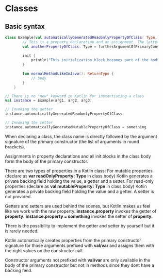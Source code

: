 # Classes

## Basic syntax

```kotlin
class Example(val automaticallyGeneratedReadonlyPropertyOfClass: Type, var automaticallyGeneratedMutablePropertyOfClass: Type, furtherArgumentOfPrimaryConstructor: Type) {
        // This is a property declaration and an assignment. The latter one becomes part of the body of the primary constructor.
        val anotherPropertyOfClass: Type = furtherArgumentOfPrimaryConstructor
    
        init {
            println("This initialization block becomes part of the body of the primary constructor")        
        }
    
        fun normalMethodLikeInJava(): ReturnType {
            // body
        }
    }

// There is no "new" keyword in Kotlin for instantiating a class
val instance = Example(arg1, arg2, arg3)

// Invoking the getter
instance.automaticallyGeneratedReadonlyPropertyOfClass

// Invoking the setter
instance.automaticallyGeneratedMutablePropertyOfClass = something
```

When declaring a class, the class name is directly followed by the argument signature of the primary constructor (the list of arguments in round brackets).

Assignments in property declarations and all init blocks in the class body form the body of the primary constructor.

There are two types of properties in a Kotlin class:
For mutable properties (declare as <b>var readOnlyProperty: Type</b> in class body) Kotlin generates a private backing field holding the value, a getter and a setter. 
For read-only properties (declare as <b>val mutableProperty: Type</b> in class body) Kotlin generates a private backing field holding the value and a getter. A setter is not provided.

Getters and setters are used behind the scenes, but Kotlin makes us feel like we work with the raw property.
<b>instance.property</b> invokes the getter of <b>property</b>. <b>instance.property = something</b> invokes the setter of <b>property</b>.

There is the possibility to implement the getter and setter by yourself but it is rarely needed.

Kotlin automatically creates properties from the primary constructor signature for those arguments prefixed with <b> val/var </b> and assigns them with the right values on the constructor call. 

Constructor arguments not prefixed with <b> val/var </b> are only available in the body of the primary constructor but not in methods since they dont have a backing field.